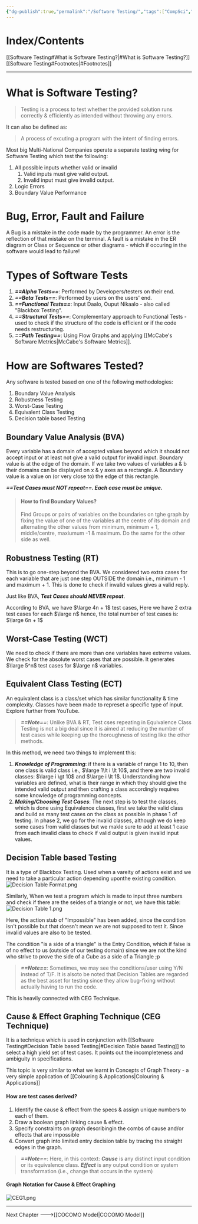 ```yaml
---
{"dg-publish":true,"permalink":"/Software Testing/","tags":["CompSci","Software-Development"]}
---
```


# Index/Contents
[[Software Testing#What is Software Testing?\|#What is Software Testing?]]
[[Software Testing#Footnotes\|#Footnotes]]

-----
# What is Software Testing?
> Testing is a process to test whether the provided solution runs correctly & efficiently as intended without throwing any errors.

It can also be defined as:
> A process of excuting a program with the intent of finding errors.

Most big Multi-National Companies operate a separate testing wing for Software Testing which test the following:
1. All possible inputs whether valid or invalid
	1. Valid inputs must give valid output.
	2. Invalid input must give invalid output.
2. Logic Errors
3. Boundary Value Performance

# Bug, Error, Fault and Failure
A Bug is a mistake in the code made by the programmer.
An error is the reflection of that mistake on the terminal.
A fault is a mistake in the ER diagram or Class or Sequence or other diagrams - which if occuring in the software would lead to failure!

# Types of Software Tests
1. ***==Alpha Tests==***: Performed by Developers/testers on their end.
2. ***==Beta Tests==***: Performed by users on the users' end.
3. ***==Functional Tests==***: Input Daalo, Ouput Nikaalo - also called "Blackbox Testing".
4. ***==Structural Tests==***: Complementary approach to Functional Tests - used to check if the structure of the code is efficient or if the code needs restructuring.
5. ***==Path Testing==***: Using Flow Graphs and applying [[McCabe's Software Metrics\|McCabe's Software Metrics]].

# How are Softwares Tested?
Any software is tested based on one of the following methodologies:
1. Boundary Value Analysis
2. Robustness Testing
3. Worst-Case Testing
4. Equivalent Class Testing
5. Decision table based Testing

## Boundary Value Analysis (BVA)
Every variable has a domain of accepted values beyond which it should not accept input or at least not give a valid output for invalid input. Boundary value is at the edge of the domain. If we take two values of variables a & b their domains can be displayed on x & y axes as a rectangle.
A Boundary value is a value on (or very close to) the edge of this rectangle.

***==Test Cases must NOT repeat==. Each case must be unique.***

> #### How to find Boundary Values?
> Find Groups or pairs of variables on the boundaries on tghe graph by fixing the value of one of the variables at the centre of its domain and alternating the other values from minimum, minimum + 1, middle/centre, maxiumum -1 & maximum.
> Do the same for the other side as well.

## Robustness Testing (RT)
This is to go one-step beyond the BVA. We considered two extra cases for each variable that are just one step OUTSIDE the domain i.e., minimum - 1 and maximum + 1.
This is done to check if invalid values gives a valid reply.

Just like BVA, ***Test Cases should NEVER repeat***.

According to BVA, we have $\large 4n + 1$ test cases,
Here we have 2 extra test cases for each $\large n$ hence, the total number of test cases is: $\large 6n + 1$

## Worst-Case Testing (WCT)
We need to check if there are more than one variables have extreme values. We check for the absolute worst cases that are possible.
It generates $\large 5^n$ test cases for $\large n$ variables.

## Equivalent Class Testing (ECT)
An equivalent class is a class/set which has similar functionality & time complexity. 
Classes have been made to represet a specific type of input.
Explore further from YouTube.

> ***==Note==***: Unlike BVA & RT, Test cses repeating in Equivalence Class Testing is not a big deal since it is aimed at reducing the number of test cases while keeping up the thoroughness of testing like the other methods.

In this method, we need two things to implement this:
1. ***Knowledge of Programming***: if there is a variable of range 1 to 10, then one class is valid class i.e., $\large 1\lt i \lt 10$, and there are two invalid classes: $\large i \gt 10$ and $\large i \lt 1$. Understanding how variables are defined, what is their range in which they should give the intended valid output and then crafting a class accordingly requires some knowledge of programming concepts.
2. ***Making/Choosing Test Cases***: The next step is to test the classes, which is done using Equivalence classes, first we take the valid class and build as many test cases on the class as possible in phase 1 of testing. In phase 2, we go for the invalid classes, although we do keep some cases from valid classes but we makle sure to add at least 1 case from each invalid class to check if valid output is given invalid input values.

## Decision Table based Testing
It is a type of Blackbox Testing.
Used when a vareity of actions exist and we need to take a particular action depending uponthe existing condition.
![Decision Table Format.png](/img/user/Vaulted%20Images/Decision%20Table%20Format.png)

Similarly,
When we test a program which is made to input three numbers and check if there are the seides of a triangle or not, we have this table:
![Decision Table 1.png](/img/user/Vaulted%20Images/Decision%20Table%201.png)
 
Here, the action stub of "Impossible" has been added, since the condition isn't possible but that doesn't mean we are not supposed to test it. Since invalid values are also to be tested.

The condition "is a side of a triangle" is the Entry Condition, which if false is of no effect to us (outside of our testing domain) since we are not the kind who strive to prove the side of a Cube as a side of a Triangle ;p

> ***==Note==***: Sometimes, we may see the conditions/user using Y/N instead of T/F.
> It is alsoto be noted that Decision Tables are regarded as the best asset for testing since they allow bug-fixing without actually having to run the code. 

This is heavily connected with CEG Technique.
## Cause & Effect Graphing Technique (CEG Technique)
It is a technique which is used in conjunction with [[Software Testing#Decision Table based Testing\|#Decision Table based Testing]] to select a high yield set of test cases.
It points out the incompleteness and ambiguity in specifications.

This topic is very similar to what we learnt in Concepts of Graph Theory - a very simple application of [[Colouring & Applications\|Colouring & Applications]]
#### How are test cases derived?
1. Identify the cause & effect from the specs & assign unique numbers to each of them.
2. Draw a boolean graph linking cause & effect.
3. Specify constraints on graph describingin the combs of cause and/or effects that are impossible
4. Convert graph into limited entry decision table by tracing the straight edges in the graph.

> ***==Note==***: Here, in this context:
> ***Cause*** is any distinct input condition or its equivalence class. 
> ***Effect*** is any output condition or system transformation (i.e., change that occurs in the system)

#### Graph Notation for Cause & Effect Graphing
![CEG1.png](/img/user/Vaulted%20Images/CEG1.png)

---
Next Chapter --->[[COCOMO Model\|COCOMO Model]]
